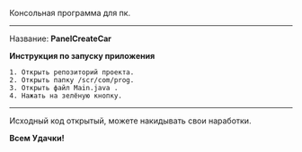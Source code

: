 Консольная программа для пк.

---
Название: **PanelCreateCar**

**Инструкция по запуску приложения**

    1. Открыть репозиторий проекта.
    2. Открыть папку /scr/com/prog.
    3. Открыть файл Main.java .
    4. Нажать на зелёную кнопку.
    
---

Исходный код открытый, 
можете накидывать свои наработки.

**Всем Удачки!**
